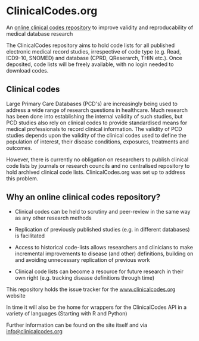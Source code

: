 ClinicalCodes.org
=================

An [online clinical codes repository](http://www.clinicalcodes.org) to improve validity and reproducability of medical database research

The ClinicalCodes repository aims to hold code lists for all published electronic medical record studies, 
irrespective of code type (e.g. Read, ICD9-10, SNOMED) and database (CPRD, QReserarch, THIN etc.). 
Once deposited, code lists will be freely available, with no login needed to download codes.

Clinical codes
--------------

Large Primary Care Databases (PCD's) are increasingly being used to address a wide range of research questions in healthcare. Much research has been done into establishing the internal validity of such studies, but PCD studies also rely on clinical codes to provide standardised means for medical professionals to record clinical information. The validity of PCD studies depends upon the validity of the clinical codes used to define the population of interest, their disease conditions, exposures, treatments and outcomes.

However, there is currently no obligation on researchers to publish clinical code lists by journals or research councils and no centralised repository to hold archived clinical code lists. ClinicalCodes.org was set up to address this problem.

Why an online clinical codes repository?
----------------------------------------

* Clinical codes can be held to scrutiny and peer-review in the same way as any other research methods

* Replication of previously published studies (e.g. in different databases) is facilitated

* Access to historical code-lists allows researchers and clinicians to make incremental improvements to disease (and other) definitions, building on and avoiding unnecessary replication of previous work

* Clinical code lists can become a resource for future research in their own right (e.g. tracking disease definitions through time)

This repository holds the issue tracker for the www.clinicalcodes.org website

In time it will also be the home for wrappers for the ClinicalCodes API in a variety of languages (Starting with R and Python)

Further information can be found on the site itself and via info@clinicalcodes.org
